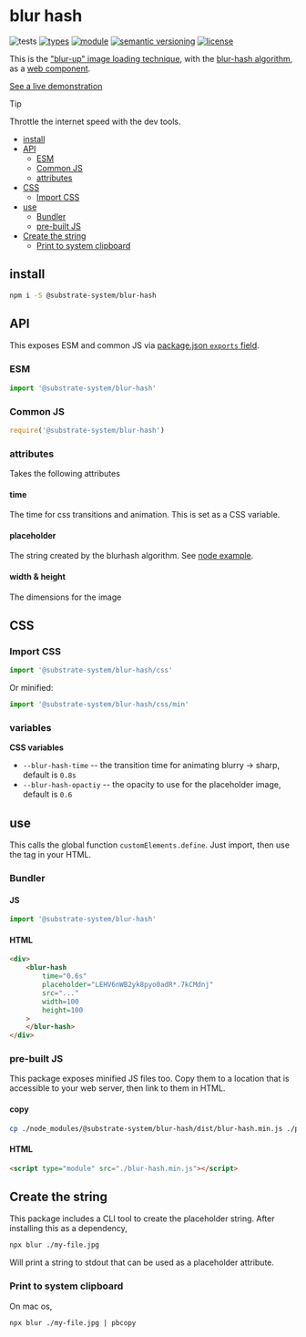 # blur hash
![tests](https://github.com/substrate-system/icons/actions/workflows/nodejs.yml/badge.svg)
[![types](https://img.shields.io/npm/types/@substrate-system/icons?style=flat-square)](README.md)
[![module](https://img.shields.io/badge/module-ESM%2FCJS-blue?style=flat-square)](README.md)
[![semantic versioning](https://img.shields.io/badge/semver-2.0.0-blue?logo=semver&style=flat-square)](https://semver.org/)
[![license](https://img.shields.io/badge/license-MIT-brightgreen.svg?style=flat-square)](LICENSE)

This is the ["blur-up" image loading technique](https://css-tricks.com/the-blur-up-technique-for-loading-background-images/), with the [blur-hash algorithm](https://blurha.sh/), as a [web component](https://developer.mozilla.org/en-US/docs/Web/API/Web_components).

[See a live demonstration](https://substrate-system.github.io/blur-hash/)

> [!TIP]
> Throttle the internet speed with the dev tools.

<!-- toc -->

- [install](#install)
- [API](#api)
  * [ESM](#esm)
  * [Common JS](#common-js)
  * [attributes](#attributes)
- [CSS](#css)
  * [Import CSS](#import-css)
- [use](#use)
  * [Bundler](#bundler)
  * [pre-built JS](#pre-built-js)
- [Create the string](#create-the-string)
  * [Print to system clipboard](#print-to-system-clipboard)

<!-- tocstop -->

## install

```sh
npm i -S @substrate-system/blur-hash
```

## API

This exposes ESM and common JS via [package.json `exports` field](https://nodejs.org/api/packages.html#exports).

### ESM
```js
import '@substrate-system/blur-hash'
```

### Common JS
```js
require('@substrate-system/blur-hash')
```

### attributes
Takes the following attributes

#### time
The time for css transitions and animation. This is set as a CSS variable.

#### placeholder
The string created by the blurhash algorithm. See [node example](#create-the-string).

#### width & height
The dimensions for the image

## CSS

### Import CSS

```js
import '@substrate-system/blur-hash/css'
```

Or minified:
```js
import '@substrate-system/blur-hash/css/min'
```

### variables

__CSS variables__

* `--blur-hash-time` -- the transition time for animating blurry -> sharp,
  default is `0.8s`
* `--blur-hash-opactiy` -- the opacity to use for the placeholder image,
  default is `0.6`

## use
This calls the global function `customElements.define`. Just import, then use
the tag in your HTML.

### Bundler

#### JS
```js
import '@substrate-system/blur-hash'
```

#### HTML
```html
<div>
    <blur-hash
        time="0.6s"
        placeholder="LEHV6nWB2yk8pyo0adR*.7kCMdnj"
        src="..."
        width=100
        height=100
    >
    </blur-hash>
</div>
```

### pre-built JS
This package exposes minified JS files too. Copy them to a location that is
accessible to your web server, then link to them in HTML.

#### copy
```sh
cp ./node_modules/@substrate-system/blur-hash/dist/blur-hash.min.js ./public
```

#### HTML
```html
<script type="module" src="./blur-hash.min.js"></script>
```

## Create the string
This package includes a CLI tool to create the placeholder string. After installing this as a dependency,

```sh
npx blur ./my-file.jpg
```

Will print a string to stdout that can be used as a placeholder attribute.

### Print to system clipboard
On mac os,

```sh
npx blur ./my-file.jpg | pbcopy
```
